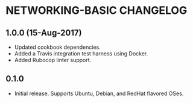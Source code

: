 NETWORKING-BASIC CHANGELOG
==========================

1.0.0 (15-Aug-2017)
-------------------
- Updated cookbook dependencies.
- Added a Travis integration test harness using Docker.
- Added Rubocop linter support.

0.1.0
-----
- Initial release.  Supports Ubuntu, Debian, and RedHat flavored OSes.

